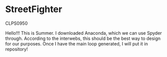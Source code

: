 # StreetFighter
CLPS0950

Hello!!! This is Summer. I downloaded Anaconda, which we can use Spyder through. According to the interwebs, this should be the best way to design for our purposes. Once I have the main loop generated, I will put it in repository!


